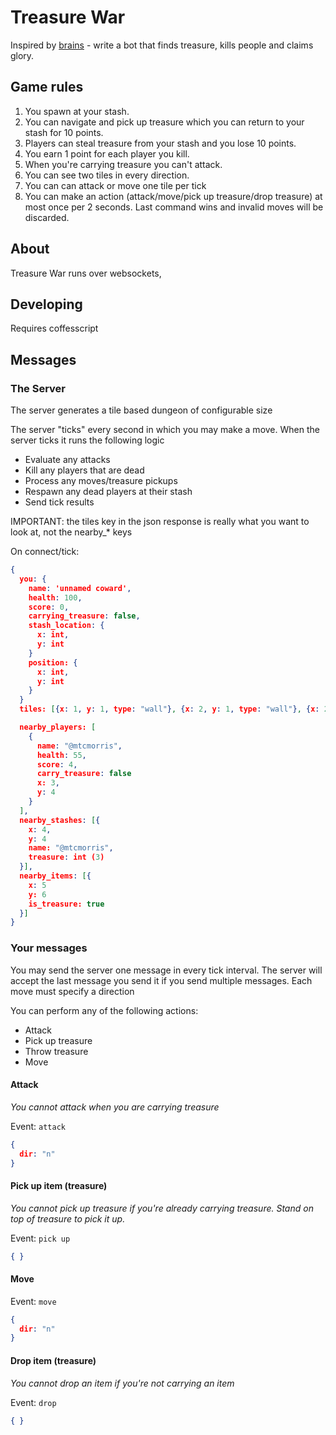 # Treasure War

Inspired by [brains](https://github.com/chrislloyd/brains) - write a bot that finds treasure, kills people and claims glory.

## Game rules

1.   You spawn at your stash.
2.   You can navigate and pick up treasure which you can return to your stash for 10 points.
3.   Players can steal treasure from your stash and you lose 10 points.
4.   You earn 1 point for each player you kill.
5.   When you're carrying treasure you can't attack.
6.   You can see two tiles in every direction.
7.   You can can attack or move one tile per tick
7.   You can make an action (attack/move/pick up treasure/drop treasure) at most once per 2 seconds. Last command wins and invalid moves will be discarded.

## About

Treasure War runs over websockets,

## Developing

Requires coffesscript

## Messages

### The Server

The server generates a tile based dungeon of configurable size

The server "ticks" every second in which you may make a move.  When the server ticks it runs the following logic

*   Evaluate any attacks
*   Kill any players that are dead
*   Process any moves/treasure pickups
*   Respawn any dead players at their stash
*   Send tick results

IMPORTANT: the tiles key in the json response is really what you want to look at, not the nearby_* keys

On connect/tick:

```json
{
  you: {
    name: 'unnamed coward',
    health: 100,
    score: 0,
    carrying_treasure: false,
    stash_location: {
      x: int,
      y: int
    }
    position: {
      x: int,
      y: int
    }
  }
  tiles: [{x: 1, y: 1, type: "wall"}, {x: 2, y: 1, type: "wall"}, {x: 2, y: 3, type: "floor"}, {x: 2, y: 4, type: "player"}, {x: 2, y: 3, type: "treasure"}, {x: 2, y: 3, type: "stash"}, ]

  nearby_players: [
    {
      name: "@mtcmorris",
      health: 55,
      score: 4,
      carry_treasure: false
      x: 3,
      y: 4
    }
  ],
  nearby_stashes: [{
    x: 4,
    y: 4
    name: "@mtcmorris",
    treasure: int (3)
  }],
  nearby_items: [{
    x: 5
    y: 6
    is_treasure: true
  }]
}
```

### Your messages

You may send the server one message in every tick interval. The server will accept the last message you send it if you send multiple messages.  Each move must specify a direction

You can perform any of the following actions:

*  Attack
*  Pick up treasure
*  Throw treasure
*  Move

#### Attack

*You cannot attack when you are carrying treasure*

Event: `attack`

```json
{
  dir: "n"
}

```

#### Pick up item (treasure)

*You cannot pick up treasure if you're already carrying treasure. Stand on top of treasure to pick it up.*

Event: `pick up`

```json
{ }
```

#### Move

Event: `move`

```json
{
  dir: "n"
}
```

#### Drop item (treasure)

*You cannot drop an item if you're not carrying an item*

Event: `drop`

```json
{ }
```

